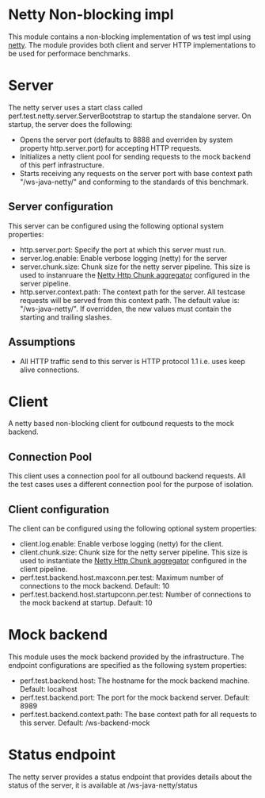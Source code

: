 # Netty Non-blocking impl

This module contains a non-blocking implementation of ws test impl using <a href="https://netty.io/">netty</a>.
The module provides both client and server HTTP implementations to be used for performace benchmarks.

# Server

The netty server uses a start class called perf.test.netty.server.ServerBootstrap to startup the standalone server.
On startup, the server does the following:
* Opens the server port (defaults to 8888 and overriden by system property http.server.port) for accepting HTTP requests.
* Initializes a netty client pool for sending requests to the mock backend of this perf infrastructure.
* Starts receiving any requests on the server port with base context path "/ws-java-netty/" and conforming to the
standards of this benchmark.


## Server configuration

This server can be configured using the following optional system properties:

* http.server.port: Specify the port at which this server must run.
* server.log.enable: Enable verbose logging (netty) for the server
* server.chunk.size: Chunk size for the netty server pipeline. This size is used to instanruare the
<a href="http://static.netty.io/3.6/api/org/jboss/netty/handler/codec/http/HttpChunkAggregator.html#HttpChunkAggregator(int)">Netty Http Chunk aggregator</a>
configured in the server pipeline.
* http.server.context.path: The context path for the server. All testcase requests will be served from this context path.
The default value is: "/ws-java-netty/". If overridden, the new values must contain the starting and trailing slashes.

## Assumptions

* All HTTP traffic send to this server is HTTP protocol 1.1 i.e. uses keep alive connections.

# Client

A netty based non-blocking client for outbound requests to the mock backend.

## Connection Pool

This client uses a connection pool for all outbound backend requests. All the test cases uses a different connection
pool for the purpose of isolation.

## Client configuration

The client can be configured using the following optional system properties:

* client.log.enable: Enable verbose logging (netty) for the client.
* client.chunk.size: Chunk size for the netty server pipeline. This size is used to instantiate the
 <a href="http://static.netty.io/3.6/api/org/jboss/netty/handler/codec/http/HttpChunkAggregator.html#HttpChunkAggregator(int)">Netty Http Chunk aggregator</a>
  configured in the client pipeline.
* perf.test.backend.host.maxconn.per.test: Maximum number of connections to the mock backend. Default: 10
* perf.test.backend.host.startupconn.per.test: Number of connections to the mock backend at startup. Default: 10

# Mock backend

This module uses the mock backend provided by the infrastructure. The endpoint configurations are specified as the
following system properties:

* perf.test.backend.host: The hostname for the mock backend machine. Default: localhost
* perf.test.backend.port: The port for the mock backend server. Default: 8989
* perf.test.backend.context.path: The base context path for all requests to this server. Default: /ws-backend-mock

# Status endpoint

The netty server provides a status endpoint that provides details about the status of the server, it is available at
/ws-java-netty/status
